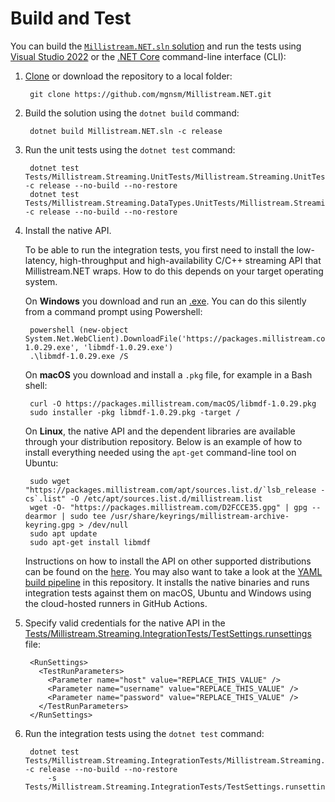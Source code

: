 # Build and Test

You can build the [`Millistream.NET.sln` solution](https://github.com/mgnsm/Millistream.NET/blob/master/Millistream.NET.sln) and run the tests using [Visual Studio 2022](https://visualstudio.microsoft.com/) or the [.NET Core](https://dotnet.microsoft.com/download) command-line interface (CLI):

1. [Clone](https://docs.github.com/en/github/creating-cloning-and-archiving-repositories/cloning-a-repository) or download the repository to a local folder:

        git clone https://github.com/mgnsm/Millistream.NET.git

2. Build the solution using the `dotnet build` command:

        dotnet build Millistream.NET.sln -c release

3. Run the unit tests using the `dotnet test` command:

        dotnet test Tests/Millistream.Streaming.UnitTests/Millistream.Streaming.UnitTests.csproj -c release --no-build --no-restore
        dotnet test Tests/Millistream.Streaming.DataTypes.UnitTests/Millistream.Streaming.DataTypes.UnitTests.csproj -c release --no-build --no-restore

4. Install the native API.

    To be able to run the integration tests, you first need to install the low-latency, high-throughput and high-availability C/C++ streaming API that Millistream.NET wraps. How to do this depends on your target operating system.

    On **Windows** you download and run an [.exe](https://packages.millistream.com/Windows/libmdf-1.0.29.exe). You can do this silently from a command prompt using Powershell:

        powershell (new-object System.Net.WebClient).DownloadFile('https://packages.millistream.com/Windows/libmdf-1.0.29.exe', 'libmdf-1.0.29.exe')
        .\libmdf-1.0.29.exe /S

    On **macOS** you download and install a `.pkg` file, for example in a Bash shell:

        curl -O https://packages.millistream.com/macOS/libmdf-1.0.29.pkg 
        sudo installer -pkg libmdf-1.0.29.pkg -target /

    On **Linux**, the native API and the dependent libraries are available through your distribution repository. Below is an example of how to install everything needed using the `apt-get` command-line tool on Ubuntu:

        sudo wget "https://packages.millistream.com/apt/sources.list.d/`lsb_release -cs`.list" -O /etc/apt/sources.list.d/millistream.list 
        wget -O- "https://packages.millistream.com/D2FCCE35.gpg" | gpg --dearmor | sudo tee /usr/share/keyrings/millistream-archive-keyring.gpg > /dev/null 
        sudo apt update
        sudo apt-get install libmdf

    Instructions on how to install the API on other supported distributions can be found on the [here](https://packages.millistream.com/Linux/). You may also want to take a look at the [YAML build pipeline](https://github.com/mgnsm/Millistream.NET/blob/main/.github/workflows/millistream.streaming.ci.yml) in this repository. It installs the native binaries and runs integration tests against them on macOS, Ubuntu and Windows using the cloud-hosted runners in GitHub Actions.

5. Specify valid credentials for the native API in the [Tests/Millistream.Streaming.IntegrationTests/TestSettings.runsettings](https://github.com/mgnsm/Millistream.NET/blob/master/Tests/Millistream.Streaming.IntegrationTests/TestSettings.runsettings) file:

        <RunSettings>
          <TestRunParameters>
            <Parameter name="host" value="REPLACE_THIS_VALUE" />
            <Parameter name="username" value="REPLACE_THIS_VALUE" />
            <Parameter name="password" value="REPLACE_THIS_VALUE" />
          </TestRunParameters>
        </RunSettings>

6. Run the integration tests using the `dotnet test` command:

        dotnet test Tests/Millistream.Streaming.IntegrationTests/Millistream.Streaming.IntegrationTests.csproj -c release --no-build --no-restore
            -s Tests/Millistream.Streaming.IntegrationTests/TestSettings.runsettings